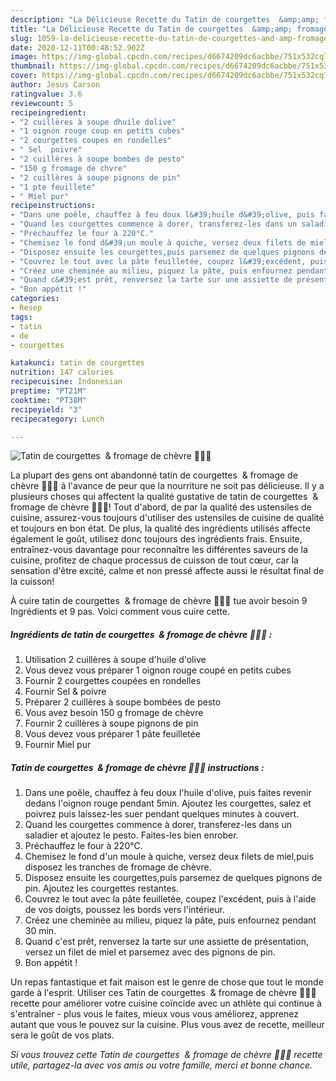 ```yaml
---
description: "La Délicieuse Recette du Tatin de courgettes  &amp;amp; fromage de chèvre 🌼🐝🍯"
title: "La Délicieuse Recette du Tatin de courgettes  &amp;amp; fromage de chèvre 🌼🐝🍯"
slug: 1059-la-delicieuse-recette-du-tatin-de-courgettes-and-amp-fromage-de-chevre
date: 2020-12-11T00:48:52.902Z
image: https://img-global.cpcdn.com/recipes/d6674209dc6acbbe/751x532cq70/tatin-de-courgettes-fromage-de-chevre-🌼🐝🍯-photo-principale-de-la-recette.jpg
thumbnail: https://img-global.cpcdn.com/recipes/d6674209dc6acbbe/751x532cq70/tatin-de-courgettes-fromage-de-chevre-🌼🐝🍯-photo-principale-de-la-recette.jpg
cover: https://img-global.cpcdn.com/recipes/d6674209dc6acbbe/751x532cq70/tatin-de-courgettes-fromage-de-chevre-🌼🐝🍯-photo-principale-de-la-recette.jpg
author: Jesus Carson
ratingvalue: 3.6
reviewcount: 5
recipeingredient:
- "2 cuillères à soupe dhuile dolive"
- "1 oignon rouge coup en petits cubes"
- "2 courgettes coupes en rondelles"
- " Sel  poivre"
- "2 cuillères à soupe bombes de pesto"
- "150 g fromage de chvre"
- "2 cuillères à soupe pignons de pin"
- "1 pte feuillete"
- " Miel pur"
recipeinstructions:
- "Dans une poêle, chauffez à feu doux l&#39;huile d&#39;olive, puis faites revenir dedans l&#39;oignon rouge pendant 5min. Ajoutez les courgettes, salez et poivrez puis laissez-les suer pendant quelques minutes à couvert."
- "Quand les courgettes commence à dorer, transferez-les dans un saladier et ajoutez le pesto. Faites-les bien enrober."
- "Préchauffez le four à 220°C."
- "Chemisez le fond d&#39;un moule à quiche, versez deux filets de miel,puis disposez les tranches de fromage de chèvre."
- "Disposez ensuite les courgettes,puis parsemez de quelques pignons de pin. Ajoutez les courgettes restantes."
- "Couvrez le tout avec la pâte feuilletée, coupez l&#39;excédent, puis à l&#39;aide de vos doigts, poussez les bords vers l&#39;intérieur."
- "Créez une cheminée au milieu, piquez la pâte, puis enfournez pendant 30 min."
- "Quand c&#39;est prêt, renversez la tarte sur une assiette de présentation, versez un filet de miel et parsemez avec des pignons de pin."
- "Bon appétit !"
categories:
- Resep
tags:
- tatin
- de
- courgettes

katakunci: tatin de courgettes 
nutrition: 147 calories
recipecuisine: Indonesian
preptime: "PT21M"
cooktime: "PT38M"
recipeyield: "3"
recipecategory: Lunch

---
```



![Tatin de courgettes  &amp; fromage de chèvre 🌼🐝🍯](https://img-global.cpcdn.com/recipes/d6674209dc6acbbe/751x532cq70/tatin-de-courgettes-fromage-de-chevre-🌼🐝🍯-photo-principale-de-la-recette.jpg)

La plupart des gens ont abandonné tatin de courgettes  &amp; fromage de chèvre 🌼🐝🍯 à l'avance de peur que la nourriture ne soit pas délicieuse. Il y a plusieurs choses qui affectent la qualité gustative de tatin de courgettes  &amp; fromage de chèvre 🌼🐝🍯! Tout d'abord, de par la qualité des ustensiles de cuisine, assurez-vous toujours d'utiliser des ustensiles de cuisine de qualité et toujours en bon état. De plus, la qualité des ingrédients utilisés affecte également le goût, utilisez donc toujours des ingrédients frais. Ensuite, entraînez-vous davantage pour reconnaître les différentes saveurs de la cuisine, profitez de chaque processus de cuisson de tout cœur, car la sensation d'être excité, calme et non pressé affecte aussi le résultat final de la cuisson!

<!--inarticleads1-->

À cuire tatin de courgettes  &amp; fromage de chèvre 🌼🐝🍯 tue avoir besoin 9 Ingrédients et 9 pas. Voici comment vous cuire cette.

##### Ingrédients de tatin de courgettes  &amp; fromage de chèvre 🌼🐝🍯 :

1. Utilisation 2 cuillères à soupe d&#39;huile d&#39;olive
1. Vous devez vous préparer 1 oignon rouge coupé en petits cubes
1. Fournir 2 courgettes coupées en rondelles
1. Fournir  Sel &amp; poivre
1. Préparer 2 cuillères à soupe bombées de pesto
1. Vous avez besoin 150 g fromage de chèvre
1. Fournir 2 cuillères à soupe pignons de pin
1. Vous devez vous préparer 1 pâte feuilletée
1. Fournir  Miel pur




<!--inarticleads2-->

##### Tatin de courgettes  &amp; fromage de chèvre 🌼🐝🍯 instructions :

1. Dans une poêle, chauffez à feu doux l&#39;huile d&#39;olive, puis faites revenir dedans l&#39;oignon rouge pendant 5min. Ajoutez les courgettes, salez et poivrez puis laissez-les suer pendant quelques minutes à couvert.
1. Quand les courgettes commence à dorer, transferez-les dans un saladier et ajoutez le pesto. Faites-les bien enrober.
1. Préchauffez le four à 220°C.
1. Chemisez le fond d&#39;un moule à quiche, versez deux filets de miel,puis disposez les tranches de fromage de chèvre.
1. Disposez ensuite les courgettes,puis parsemez de quelques pignons de pin. Ajoutez les courgettes restantes.
1. Couvrez le tout avec la pâte feuilletée, coupez l&#39;excédent, puis à l&#39;aide de vos doigts, poussez les bords vers l&#39;intérieur.
1. Créez une cheminée au milieu, piquez la pâte, puis enfournez pendant 30 min.
1. Quand c&#39;est prêt, renversez la tarte sur une assiette de présentation, versez un filet de miel et parsemez avec des pignons de pin.
1. Bon appétit !




<!--inarticleads1-->

<p>
Un repas fantastique et fait maison est le genre de chose que tout le monde garde à l'esprit. Utiliser ces Tatin de courgettes  &amp; fromage de chèvre 🌼🐝🍯 recette pour améliorer votre cuisine coïncide avec un athlète qui continue à s'entraîner - plus vous le faites, mieux vous vous améliorez, apprenez autant que vous le pouvez sur la cuisine. Plus vous avez de recette, meilleur sera le goût de vos plats.
</p>

<p>
<i>Si vous trouvez cette Tatin de courgettes  &amp; fromage de chèvre 🌼🐝🍯 recette utile, partagez-la avec vos amis ou votre famille, merci et bonne chance.</i>
</p>
